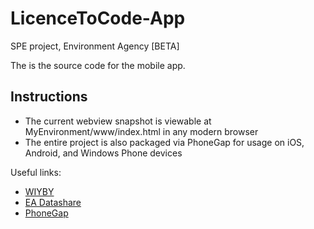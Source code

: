 LicenceToCode-App
=============

SPE project, Environment Agency [BETA]

The is the source code for the mobile app.

## Instructions
- The current webview snapshot is viewable at MyEnvironment/www/index.html in any modern browser
- The entire project is also packaged via PhoneGap for usage on iOS, Android, and Windows Phone devices

Useful links:
- [WIYBY](http://maps.environment-agency.gov.uk/wiyby/wiybyController?ep=maptopics&lang=_e)
- [EA Datashare](http://www.geostore.com/environment-agency/)
- [PhoneGap](http://phonegap.com)